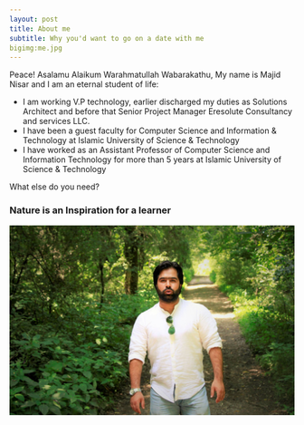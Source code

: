 ```yaml
---
layout: post
title: About me
subtitle: Why you'd want to go on a date with me
bigimg:me.jpg
---
```


Peace! Asalamu Alaikum Warahmatullah Wabarakathu,
My name is Majid Nisar and I am an eternal student of life:

- I am working V.P technology, earlier discharged my duties as  Solutions Architect and before that Senior Project Manager Eresolute Consultancy and services LLC.
- I have been a guest faculty for Computer Science and Information & Technology at Islamic University of Science & Technology
- I have worked as an Assistant Professor of Computer Science and Information Technology for more than 5 years at Islamic University of Science & Technology

What else do you need?

### Nature is an Inspiration for a learner
![m'lady](/img/Me.jpg)
